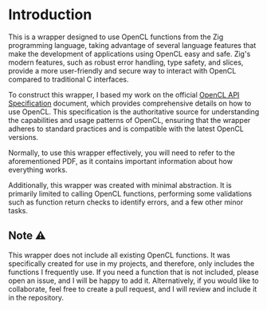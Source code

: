 # Introduction

This is a wrapper designed to use OpenCL functions from the Zig programming language, taking advantage of several language features that make the development of applications using OpenCL easy and safe. Zig's modern features, such as robust error handling, type safety, and slices, provide a more user-friendly and secure way to interact with OpenCL compared to traditional C interfaces.

To construct this wrapper, I based my work on the official [OpenCL API Specification](https://registry.khronos.org/OpenCL/specs/3.0-unified/pdf/OpenCL_API.pdf) document, which provides comprehensive details on how to use OpenCL. This specification is the authoritative source for understanding the capabilities and usage patterns of OpenCL, ensuring that the wrapper adheres to standard practices and is compatible with the latest OpenCL versions.

Normally, to use this wrapper effectively, you will need to refer to the aforementioned PDF, as it contains important information about how everything works.

Additionally, this wrapper was created with minimal abstraction. It is primarily limited to calling OpenCL functions, performing some validations such as function return checks to identify errors, and a few other minor tasks.

## Note ⚠️

This wrapper does not include all existing OpenCL functions. It was specifically created for use in my projects, and therefore, only includes the functions I frequently use. If you need a function that is not included, please open an issue, and I will be happy to add it. Alternatively, if you would like to collaborate, feel free to create a pull request, and I will review and include it in the repository.
